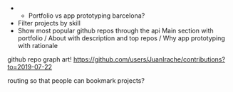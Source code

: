 - - Portfolio vs app prototyping barcelona?
- Filter projects by skill
- Show most popular github repos through the api
  Main section with portfolio / About with description and top repos / Why app prototyping with rationale

github repo graph art! https://github.com/users/JuanIrache/contributions?to=2019-07-22

routing so that people can bookmark projects?

